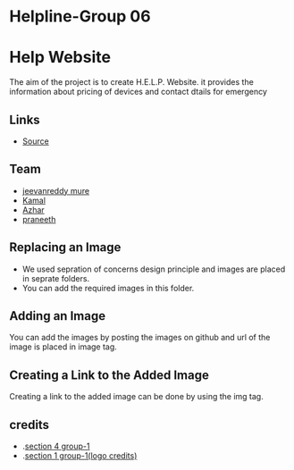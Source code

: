 # Helpline-Group 06
# Help Website
The aim of the project is to create H.E.L.P. Website. it provides the information about pricing of devices and contact dtails for emergency

## Links
- [Source]()

## Team
- [jeevanreddy mure](https://github.com/jeevanreddymure/)
- [Kamal](https://github.com/Kamal4195)
- [Azhar](https://github.com/AzharAlali)
- [praneeth](https://github.com/praneeth323)



## Replacing an Image
- We used sepration of concerns design principle and images are placed in seprate folders. 
- You can add the required images in this folder.


## Adding an Image 
You can add the images by posting the images on github and url of the image is placed in image tag.

## Creating a Link to the Added Image
Creating a link to the added image can be done by using the img tag.

## credits
- .[section 4 group-1](https://github.com/Chinmayi98/help-app)
- .[section 1 group-1(logo credits)](https://github.com/cweltonsmith/pbl-website)
